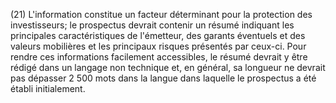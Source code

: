 (21) L'information constitue un facteur déterminant pour la protection des investisseurs; le prospectus devrait contenir un résumé indiquant les principales caractéristiques de l'émetteur, des garants éventuels et des valeurs mobilières et les principaux risques présentés par ceux-ci. Pour rendre ces informations facilement accessibles, le résumé devrait y être rédigé dans un langage non technique et, en général, sa longueur ne devrait pas dépasser 2 500 mots dans la langue dans laquelle le prospectus a été établi initialement.